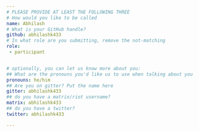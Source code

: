 ```yaml
---
# PLEASE PROVIDE AT LEAST THE FOLLOWING THREE
# How would you like to be called
name: Abhilash
# What is your GitHub handle?
github: abhilashk433
# In what role are you submitting, remove the not-matching
role:
 - participant


# optionally, you can let us know more about you:
## What are the pronouns you'd like us to use when talking about you
pronouns: he/him
## Are you on gitter? Put the name here
gitter: abhilashk433
## do you have a matrix/riot username?
matrix: abhilashk433
## do you have a twitter?
twitter: abhilashk433

---
```

